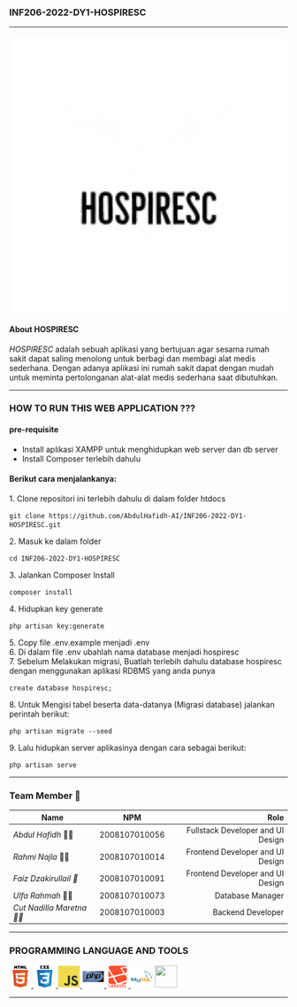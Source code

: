 ### INF206-2022-DY1-HOSPIRESC
<hr>

<p align="center"><img src="public\assets\icon\Logo.png" width=500></p>

<h4> About HOSPIRESC </h4>
<p><em>HOSPIRESC</em> adalah sebuah aplikasi yang bertujuan agar sesama rumah sakit dapat saling menolong untuk berbagi dan membagi alat medis sederhana. Dengan adanya aplikasi ini
rumah sakit dapat dengan mudah untuk meminta pertolonganan alat-alat medis sederhana saat dibutuhkan.</p>
<hr>

### HOW TO RUN THIS WEB APPLICATION ???

<h4>pre-requisite</h4>
<ul>
  <li>Install aplikasi XAMPP untuk menghidupkan web server dan db server</li>
  <li>Install Composer terlebih dahulu</ll>
  </ul>

 <h4>Berikut cara menjalankanya:</h4>
1. Clone repositori ini terlebih dahulu di dalam folder htdocs
  <pre><code>git clone https://github.com/AbdulHafidh-AI/INF206-2022-DY1-HOSPIRESC.git</code></pre>
2. Masuk ke dalam folder
   <pre><code>cd INF206-2022-DY1-HOSPIRESC</code></pre>
3. Jalankan Composer Install
   <pre><code>composer install</code></pre>
4. Hidupkan key generate
   <pre><code>php artisan key:generate</code></pre>
5. Copy file .env.example menjadi .env <br>
6. Di dalam file .env ubahlah nama database menjadi hospiresc <br>
7. Sebelum Melakukan migrasi, Buatlah terlebih dahulu database hospiresc dengan menggunakan aplikasi RDBMS yang anda punya
    <pre><code>create database hospiresc;</code></pre>
8. Untuk Mengisi tabel beserta data-datanya (Migrasi database) jalankan perintah berikut:
   <pre><code>php artisan migrate --seed </pre></code>
9. Lalu hidupkan server aplikasinya dengan cara sebagai berikut:
   <pre><code>php artisan serve</code></pre> 
   <hr>

  
### Team Member 🥇
  
  | Name        | NPM           | Role |
| ------------- |:-------------:| -----:|
| <em>Abdul Hafidh</em> 👨‍🚀      | 2008107010056 | Fullstack Developer and UI Design |
| <em>Rahmi Najla</em> 💁‍♀️| 2008107010014      |   Frontend Developer and UI Design |
| <em>Faiz Dzakirullail 👨 </em>      | 2008107010091      |  Frontend Developer and UI Design |
| <em> Ulfa Rahmah </em>  🏄‍♀️  |  2008107010073       |  Database Manager     |
| <em> Cut Nadilla Maretna 👩‍🔧  </em>         |   2008107010003          |  Backend Developer         |
<hr>

### PROGRAMMING LANGUAGE AND TOOLS
<p align="left"><a href="https://www.w3.org/html/" target="_blank"> <img src="https://raw.githubusercontent.com/devicons/devicon/master/icons/html5/html5-original-wordmark.svg" alt="html5" width="40" height="40"/> </a> <a href="https://www.w3schools.com/css/" target="_blank"> <img src="https://raw.githubusercontent.com/devicons/devicon/master/icons/css3/css3-original-wordmark.svg" alt="css3" width="40" height="40"/> </a> 
<a href="https://developer.mozilla.org/en-US/docs/Web/JavaScript" target="_blank"> <img src="https://raw.githubusercontent.com/devicons/devicon/master/icons/javascript/javascript-original.svg" alt="javascript" width="40" height="40"/> <a href="https://www.php.net" target="_blank"> <img src="https://raw.githubusercontent.com/devicons/devicon/master/icons/php/php-original.svg" alt="php" width="40" height="40"/> </a> <a href="https://laravel.com/" target="_blank"> <img src="https://raw.githubusercontent.com/devicons/devicon/master/icons/laravel/laravel-plain-wordmark.svg" alt="laravel" width="40" height="40"/> </a> <img src="https://raw.githubusercontent.com/devicons/devicon/master/icons/mysql/mysql-original-wordmark.svg" alt="mysql" width="40" height="40"/> <img src="https://icons.getbootstrap.com/assets/img/icons-hero.png" width="40", height="40">
 <hr>
